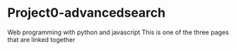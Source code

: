 # Project0-advancedsearch
Web programming with python and javascript
This is one of the three pages that are linked together
